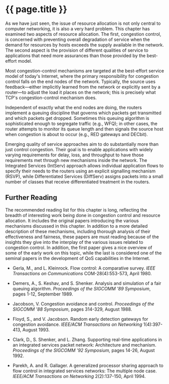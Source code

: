 # {{ page.title }}

As we have just seen, the issue of resource allocation is not only
central to computer networking, it is also a very hard problem. This
chapter has examined two aspects of resource allocation. The first,
congestion control, is concerned with preventing overall degradation of
service when the demand for resources by hosts exceeds the supply
available in the network. The second aspect is the provision of
different qualities of service to applications that need more assurances
than those provided by the best-effort model.

Most congestion-control mechanisms are targeted at the best-effort
service model of today's Internet, where the primary responsibility for
congestion control falls on the end nodes of the network. Typically, the
source uses feedback—either implicitly learned from the network or
explicitly sent by a router—to adjust the load it places on the
network; this is precisely what TCP's congestion-control mechanism does.

Independent of exactly what the end nodes are doing, the routers
implement a queuing discipline that governs which packets get
transmitted and which packets get dropped. Sometimes this queuing
algorithm is sophisticated enough to segregate traffic (e.g., WFQ); in
other cases, the router attempts to monitor its queue length and then
signals the source host when congestion is about to occur (e.g., RED
gateways and DECbit).

Emerging quality of service approaches aim to do substantially more than
just control congestion. Their goal is to enable applications with
widely varying requirements for delay, loss, and throughput to have
those requirements met through new mechanisms inside the network. The
Integrated Services (IntServ) approach allows individual application
flows to specify their needs to the routers using an explicit signalling
mechanism (RSVP), while Differentiated Services (DiffServ) assigns
packets into a small number of classes that receive differentiated
treatment in the routers.

## Further Reading

The recommended reading list for this chapter is long, reflecting the
breadth of interesting work being done in congestion control and
resource allocation. It includes the original papers introducing the
various mechanisms discussed in this chapter. In addition to a more
detailed description of these mechanisms, including thorough analysis of
their effectiveness and fairness, these papers are must reading because
of the insights they give into the interplay of the various issues
related to congestion control. In addition, the first paper gives a nice
overview of some of the early work on this topic, while the last is
considered one of the seminal papers in the development of QoS
capabilities in the Internet.

- Gerla, M., and L. Kleinrock. Flow control: A comparative survey.
    *IEEE Transactions on Communications* COM-28(4):553-573, April 1980.

- Demers, A., S. Keshav, and S. Shenker. Analysis and simulation of a
    fair queuing algorithm. *Proceedings of the SIGCOMM '89 Symposium*,
    pages 1-12, September 1989.

- Jacobson, V. Congestion avoidance and control. *Proceedings of the
    SIGCOMM '88 Symposium*, pages 314-329, August 1988.

- Floyd, S., and V. Jacobson. Random early detection gateways for
    congestion avoidance. *IEEE/ACM Transactions on Networking*
    1(4):397-413, August 1993.

- Clark, D., S. Shenker, and L. Zhang. Supporting real-time
    applications in an integrated services packet network: Architecture
    and mechanism. *Proceedings of the SIGCOMM '92 Symposium,* pages
    14-26, August 1992.

- Parekh, A. and R. Gallager. A generalized processor sharing approach
    to flow control in integrated services networks: The multiple node
    case. *IEEE/ACM Transactions on Networking* 2(2):137-150,
    April 1994.
